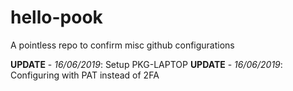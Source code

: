 # hello-pook
A pointless repo to confirm misc github configurations

**UPDATE** - *16/06/2019*: Setup PKG-LAPTOP
**UPDATE** - *16/06/2019*: Configuring with PAT instead of 2FA